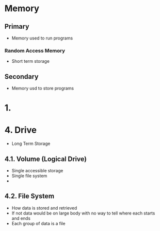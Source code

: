 # Memory
## Primary
- Memory used to run programs
### Random Access Memory
- Short term storage

###

## Secondary
- Memory usd to store programs



# 1. 
# 4. Drive
- Long Term Storage
## 4.1. Volume (Logical Drive)
- Single accessible storage 
- Single file system
- 
## 4.2. File System
- How data is stored and retrieved
- If not data would be on large body with no way to tell where each starts and ends
- Each group of data is a file
